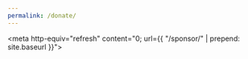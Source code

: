 ```yaml
---
permalink: /donate/
---
```


<meta http-equiv="refresh" content="0; url={{ "/sponsor/" | prepend: site.baseurl }}">
